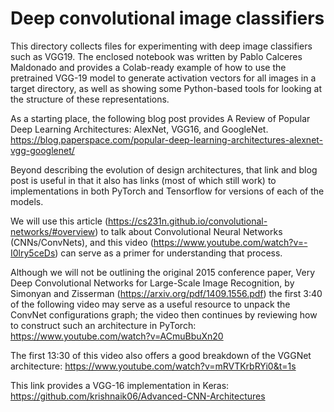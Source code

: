 # Deep convolutional image classifiers

This directory collects files for experimenting with deep image classifiers such as VGG19. The enclosed notebook was written by Pablo Calceres Maldonado and provides a Colab-ready example of how to use the pretrained VGG-19 model to generate activation vectors for all images in a target directory, as well as showing some Python-based tools for looking at the structure of these representations.


As a starting place, the following blog post provides A Review of Popular Deep Learning Architectures: AlexNet, VGG16, and GoogleNet. https://blog.paperspace.com/popular-deep-learning-architectures-alexnet-vgg-googlenet/

Beyond describing the evolution of design architectures, that link and blog post is useful in that it also has links (most of which still work) to implementations in both PyTorch and Tensorflow for versions of each of the models.

We will use this article (https://cs231n.github.io/convolutional-networks/#overview) to talk about Convolutional Neural Networks (CNNs/ConvNets), and this video (https://www.youtube.com/watch?v=-I0lry5ceDs) can serve as a primer for understanding that process.



Although we will not be outlining the original 2015 conference paper, Very Deep Convolutional Networks for Large-Scale Image Recognition, by Simonyan and Zisserman (https://arxiv.org/pdf/1409.1556.pdf) the first 3:40 of the following video may serve as a useful resource to unpack the ConvNet configurations graph; the video then continues by reviewing how to construct such an architecture in PyTorch: 
https://www.youtube.com/watch?v=ACmuBbuXn20 

The first 13:30 of this video also offers a good breakdown of the VGGNet architecture:
https://www.youtube.com/watch?v=mRVTKrbRYi0&t=1s 

This link provides a VGG-16 implementation in Keras: https://github.com/krishnaik06/Advanced-CNN-Architectures

